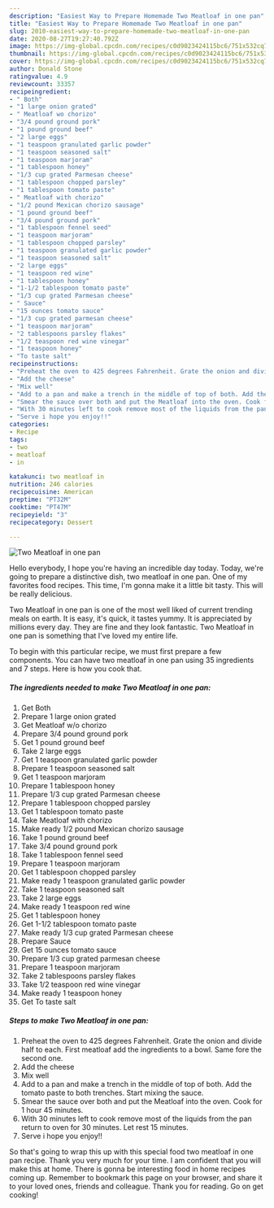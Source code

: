 ```yaml
---
description: "Easiest Way to Prepare Homemade Two Meatloaf in one pan"
title: "Easiest Way to Prepare Homemade Two Meatloaf in one pan"
slug: 2010-easiest-way-to-prepare-homemade-two-meatloaf-in-one-pan
date: 2020-08-27T19:27:40.792Z
image: https://img-global.cpcdn.com/recipes/c0d9023424115bc6/751x532cq70/two-meatloaf-in-one-pan-recipe-main-photo.jpg
thumbnail: https://img-global.cpcdn.com/recipes/c0d9023424115bc6/751x532cq70/two-meatloaf-in-one-pan-recipe-main-photo.jpg
cover: https://img-global.cpcdn.com/recipes/c0d9023424115bc6/751x532cq70/two-meatloaf-in-one-pan-recipe-main-photo.jpg
author: Donald Stone
ratingvalue: 4.9
reviewcount: 33357
recipeingredient:
- " Both"
- "1 large onion grated"
- " Meatloaf wo chorizo"
- "3/4 pound ground pork"
- "1 pound ground beef"
- "2 large eggs"
- "1 teaspoon granulated garlic powder"
- "1 teaspoon seasoned salt"
- "1 teaspoon marjoram"
- "1 tablespoon honey"
- "1/3 cup grated Parmesan cheese"
- "1 tablespoon chopped parsley"
- "1 tablespoon tomato paste"
- " Meatloaf with chorizo"
- "1/2 pound Mexican chorizo sausage"
- "1 pound ground beef"
- "3/4 pound ground pork"
- "1 tablespoon fennel seed"
- "1 teaspoon marjoram"
- "1 tablespoon chopped parsley"
- "1 teaspoon granulated garlic powder"
- "1 teaspoon seasoned salt"
- "2 large eggs"
- "1 teaspoon red wine"
- "1 tablespoon honey"
- "1-1/2 tablespoon tomato paste"
- "1/3 cup grated Parmesan cheese"
- " Sauce"
- "15 ounces tomato sauce"
- "1/3 cup grated parmesan cheese"
- "1 teaspoon marjoram"
- "2 tablespoons parsley flakes"
- "1/2 teaspoon red wine vinegar"
- "1 teaspoon honey"
- "To taste salt"
recipeinstructions:
- "Preheat the oven to 425 degrees Fahrenheit. Grate the onion and divide half to each. First meatloaf add the ingredients to a bowl. Same fore the second one."
- "Add the cheese"
- "Mix well"
- "Add to a pan and make a trench in the middle of top of both. Add the tomato paste to both trenches. Start mixing the sauce."
- "Smear the sauce over both and put the Meatloaf into the oven. Cook for 1 hour 45 minutes."
- "With 30 minutes left to cook remove most of the liquids from the pan return to oven for 30 minutes. Let rest 15 minutes."
- "Serve i hope you enjoy!!"
categories:
- Recipe
tags:
- two
- meatloaf
- in

katakunci: two meatloaf in 
nutrition: 246 calories
recipecuisine: American
preptime: "PT32M"
cooktime: "PT47M"
recipeyield: "3"
recipecategory: Dessert

---
```



![Two Meatloaf in one pan](https://img-global.cpcdn.com/recipes/c0d9023424115bc6/751x532cq70/two-meatloaf-in-one-pan-recipe-main-photo.jpg)

Hello everybody, I hope you're having an incredible day today. Today, we're going to prepare a distinctive dish, two meatloaf in one pan. One of my favorites food recipes. This time, I'm gonna make it a little bit tasty. This will be really delicious.



Two Meatloaf in one pan is one of the most well liked of current trending meals on earth. It is easy, it's quick, it tastes yummy. It is appreciated by millions every day. They are fine and they look fantastic. Two Meatloaf in one pan is something that I've loved my entire life.


To begin with this particular recipe, we must first prepare a few components. You can have two meatloaf in one pan using 35 ingredients and 7 steps. Here is how you cook that.

<!--inarticleads1-->

##### The ingredients needed to make Two Meatloaf in one pan:

1. Get  Both
1. Prepare 1 large onion grated
1. Get  Meatloaf w/o chorizo
1. Prepare 3/4 pound ground pork
1. Get 1 pound ground beef
1. Take 2 large eggs
1. Get 1 teaspoon granulated garlic powder
1. Prepare 1 teaspoon seasoned salt
1. Get 1 teaspoon marjoram
1. Prepare 1 tablespoon honey
1. Prepare 1/3 cup grated Parmesan cheese
1. Prepare 1 tablespoon chopped parsley
1. Get 1 tablespoon tomato paste
1. Take  Meatloaf with chorizo
1. Make ready 1/2 pound Mexican chorizo sausage
1. Take 1 pound ground beef
1. Take 3/4 pound ground pork
1. Take 1 tablespoon fennel seed
1. Prepare 1 teaspoon marjoram
1. Get 1 tablespoon chopped parsley
1. Make ready 1 teaspoon granulated garlic powder
1. Take 1 teaspoon seasoned salt
1. Take 2 large eggs
1. Make ready 1 teaspoon red wine
1. Get 1 tablespoon honey
1. Get 1-1/2 tablespoon tomato paste
1. Make ready 1/3 cup grated Parmesan cheese
1. Prepare  Sauce
1. Get 15 ounces tomato sauce
1. Prepare 1/3 cup grated parmesan cheese
1. Prepare 1 teaspoon marjoram
1. Take 2 tablespoons parsley flakes
1. Take 1/2 teaspoon red wine vinegar
1. Make ready 1 teaspoon honey
1. Get To taste salt




<!--inarticleads2-->

##### Steps to make Two Meatloaf in one pan:

1. Preheat the oven to 425 degrees Fahrenheit. Grate the onion and divide half to each. First meatloaf add the ingredients to a bowl. Same fore the second one.
1. Add the cheese
1. Mix well
1. Add to a pan and make a trench in the middle of top of both. Add the tomato paste to both trenches. Start mixing the sauce.
1. Smear the sauce over both and put the Meatloaf into the oven. Cook for 1 hour 45 minutes.
1. With 30 minutes left to cook remove most of the liquids from the pan return to oven for 30 minutes. Let rest 15 minutes.
1. Serve i hope you enjoy!!




So that's going to wrap this up with this special food two meatloaf in one pan recipe. Thank you very much for your time. I am confident that you will make this at home. There is gonna be interesting food in home recipes coming up. Remember to bookmark this page on your browser, and share it to your loved ones, friends and colleague. Thank you for reading. Go on get cooking!
